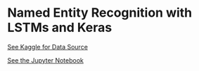 # Named Entity Recognition with LSTMs and Keras 

[See Kaggle for Data Source](https://www.kaggle.com/abhinavwalia95/entity-annotated-corpus)

[See the Jupyter Notebook](https://nbviewer.jupyter.org/github/inespancorbo/Mini-Projects/blob/master/Named%20Entity%20Recognition%20with%20LSTMs%20and%20Keras/NER.ipynb)
